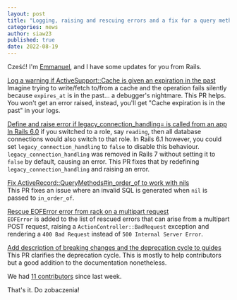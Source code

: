 ```yaml
---
layout: post
title: "Logging, raising and rescuing errors and a fix for a query method."
categories: news
author: siaw23
published: true
date: 2022-08-19
---
```


Cześć! I'm [Emmanuel](https://twitter.com/siaw23), and I have some updates for you from Rails.  
  
[Log a warning if ActiveSupport::Cache is given an expiration in the past](https://github.com/rails/rails/pull/45842)  
Imagine trying to write/fetch to/from a cache and the operation fails silently because `expires_at` is in the past... a debugger's nightmare. This PR helps. You won't get an error raised, instead, you'll get "Cache expiration is in the past" in your logs.  
  
[Define and raise error if legacy\_connection\_handling= is called from an app](https://github.com/rails/rails/pull/45835)  
[In Rails 6.0](https://github.com/rails/rails/pull/40370) if you switched to a role, say `reading`, then all database connections would also switch to that role. In Rails 6.1 however, you could set `legacy_connection_handling` to `false` to disable this behaviour. `legacy_connection_handling` was removed in Rails 7 without setting it to `false` by default, causing an error. This PR fixes that by redefining `legacy_connection_handling` and raising an error.  
  
[Fix ActiveRecord::QueryMethods#in\_order\_of to work with nils](https://github.com/rails/rails/pull/45670)  
This PR fixes an issue where an invalid SQL is generated when `nil` is passed to `in_order_of`.  
  
[Rescue EOFError error from rack on a multipart request](https://github.com/rails/rails/pull/45833)  
`EOFError` is added to the list of rescued errors that can arise from a multipart POST request, raising a `ActionController::BadRequest` exception and rendering a `400 Bad Request` instead of `500 Internal Server Error`.  
  
[Add description of breaking changes and the deprecation cycle to guides](https://github.com/rails/rails/pull/45831)  
This PR clarifies the deprecation cycle. This is mostly to help contributors but a good addition to the documentation nonetheless.  
  
We had [11 contributors](https://contributors.rubyonrails.org/contributors/in-time-window/20220812-20220817) since last week.  
  
That's it. Do zobaczenia!  
  
  
  
  

